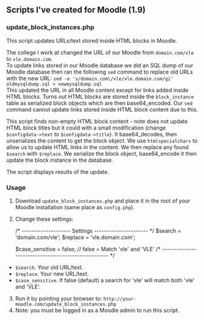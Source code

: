 ## Scripts I've created for Moodle (1.9)

### update_block_instances.php
This script updates URLs/text stored inside HTML blocks in Moodle.  

The college I work at changed the URL of our Moodle from `domain.com/vle` to `vle.domain.com`.  
To update links stored in our Moodle database we did an SQL dump of our Moodle database then ran the following `sed` command to replace old URLs with the new URL: `sed -e 's/domain.com\/vle/vle.domain.com/gi' oldmysqldump.sql > newmysqldump.sql`  
This updated the URL in all Moodle content except for links added inside HTML blocks. Turns out HTML blocks are stored inside the `block_instance` table as serialized block objects which are then base64_encoded. Our `sed` command cannot update links stored inside HTML block content due to this.  
  
This script finds non-empty HTML block content - note does not update HTML block titles but it could with a small modification (change `$configdata->text` to `$configdata->title`).
It base64_decodes, then unserializes the content to get the block object. We use `htmlspecialchars` to allow us to update HTML links in the content. We then replace any found `$search` with `$replace`. We serialize the block object, base64_encode it then update the block instance in the database.  

The script displays results of the update.  

### Usage
1. Download `update_block_instances.php` and place it in the root of your Moodle installation (same place as `config.php`).
2. Change these settings:  

    /* -------------------- Settings ---------------------- */
    $search    = 'domain.com/vle';
    $replace   = 'vle.domain.com';

    $case_sensitive = false; // false = Match 'vle' and 'VLE'
    /* ---------------------------------------------------- */

 * `$search`. Your old URL/text.
 * `$replace`. Your new URL/text.
 * `$case_sensitive`. If false (default) a search for 'vle' will match both 'vle' and 'VLE'.
3. Run it by pointing your browser to: `http://your-moodle.com/update_block_instances.php`
4. Note: you must be logged in as a Moodle admin to run this script.

